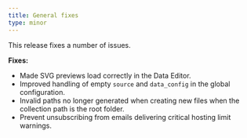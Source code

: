 ```yaml
---
title: General fixes
type: minor
---
```

This release fixes a number of issues.

**Fixes:**

* Made SVG previews load correctly in the Data Editor.
* Improved handling of empty `source` and `data_config` in the global configuration.
* Invalid paths no longer generated when creating new files when the collection path is the root folder.
* Prevent unsubscribing from emails delivering critical hosting limit warnings.